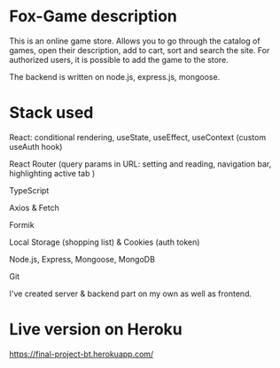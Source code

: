 # Fox-Game description

This is an online game store. Allows you to go through the catalog of games, open their description, add to cart, sort and search the site.
For authorized users, it is possible to add the game to the store.

The backend is written on node.js, express.js, mongoose.

# Stack used
React: conditional rendering, useState, useEffect, useContext (custom useAuth hook)

React Router (query params in URL: setting and reading, navigation bar, highlighting active tab )

TypeScript


Axios & Fetch

Formik

Local Storage (shopping list) & Cookies (auth token)

Node.js, Express, Mongoose, MongoDB

Git

I've created server & backend part on my own as well as frontend.

# Live version on Heroku
https://final-project-bt.herokuapp.com/